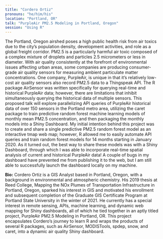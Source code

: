 ```yaml
---
title: "Cordero Ortiz"
pronouns: "he/him/his"
location: "Portland, OR"
talk: "PurpleAir PM2.5 Modeling in Portland, Oregon"
session: "Using R"
---
```


The Portland, Oregon airshed poses a high public health risk from air toxics due to the city’s population density, development activities, and role as a global freight corridor. PM2.5 is a particularly harmful air toxic composed of a complex mixture of droplets and particles 2.5 micrometers or less in diameter. With air quality consistently at the forefront of environmental issues affecting urban areas, some companies are producing consumer-grade air quality sensors for measuring ambient particulate matter concentrations. One company, PurpleAir, is unique in that it’s relatively low-cost air quality sensors also record PM2.5 data to a Thingspeak API. The R package AirSensor was written specifically for querying real-time and historical PurpleAir data; however, there are limitations that inhibit simultaneously querying the historical data of multiple sensors. This proposed talk will explore parallelizing API queries of PurpleAir historical data of over 150 sensors in the Portland metro area, utilizing the caret package to train predictive random forest machine learning models of monthly mean PM2.5 concentration, and then packaging the monthly models into a Shiny Dashboard. My initial intention behind this project was to create and share a single predictive PM2.5 random forest model as an interactive tmap web map; however, R allowed me to easily automate API queries and train random forest models for 14 months starting in January 2020. As it turned out, the best way to share these models was with a Shiny Dashboard, through which I was able to incorporate real-time spatial analysis of current and historical PurpleAir data! A couple of bugs in my dashboard have prevented me from publishing it to the web, but I am still able to successfully launch the dashboard  locally on my machine. 

__Bio:__ Cordero Ortiz is a GIS Analyst based in Portland, Oregon, with a background in environmental and atmospheric chemistry. His 2019 thesis at Reed College, Mapping the NOx Plumes of Transportation Infrastructure in Portland, Oregon, sparked his interest in GIS and motivated his enrollment and subsequent completion of the Graduate GIS Certificate Program at Portland State University in the winter of 2021. He currently has a special interest in remote sensing, APIs, machine learning, and dynamic web mapping for Shiny dashboards, all of which he tied together in an aptly titled project, PurpleAir PM2.5 Modeling in Portland, OR. This project encapsulates Cordero’s journey to learn R and wraps the products of several R packages, such as AirSensor, MODISTools, spdep, snow, and caret, into a dynamic air quality Shiny dashboard.
